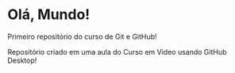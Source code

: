 # Olá, Mundo!
 Primeiro repositório do curso de Git e GitHub!

Repositório criado em uma aula do Curso em Video usando GitHub Desktop!